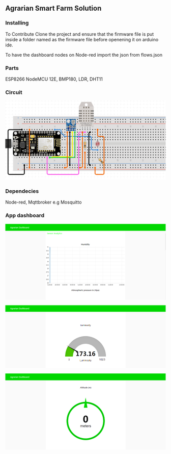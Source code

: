 ## Agrarian Smart Farm Solution

### Installing

To Contribute Clone the project and ensure that the firmware file is put inside a folder named as the firmware file before openening it on arduino ide.

To have the dashboard nodes on Node-red import the json from flows.json

### Parts

 ESP8266 NodeMCU 12E, BMP180, LDR, DHT11

### Circuit
 
![](curcuit.PNG)

### Dependecies

Node-red, Mqttbroker e.g Mosquitto

### App dashboard

![](humidity.PNG)


![](Luminosity.PNG)


![](altitude.PNG)
  